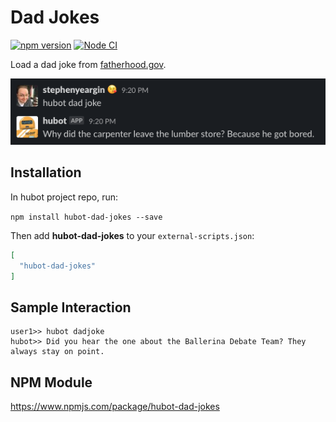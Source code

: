 # Dad Jokes

[![npm version](https://badge.fury.io/js/hubot-dad-jokes.svg)](http://badge.fury.io/js/hubot-dad-jokes) [![Node CI](https://github.com/stephenyeargin/hubot-dad-jokes/actions/workflows/nodejs.yml/badge.svg)](https://github.com/stephenyeargin/hubot-dad-jokes/actions/workflows/nodejs.yml)

Load a dad joke from [fatherhood.gov](https://fatherhood.gov/).

![Screenshot](screenshot.png)

## Installation

In hubot project repo, run:

`npm install hubot-dad-jokes --save`

Then add **hubot-dad-jokes** to your `external-scripts.json`:

```json
[
  "hubot-dad-jokes"
]
```

## Sample Interaction

```
user1>> hubot dadjoke
hubot>> Did you hear the one about the Ballerina Debate Team? They always stay on point.
```

## NPM Module

https://www.npmjs.com/package/hubot-dad-jokes
